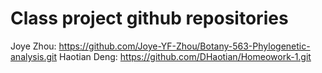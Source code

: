 # Class project github repositories
Joye Zhou: https://github.com/Joye-YF-Zhou/Botany-563-Phylogenetic-analysis.git
Haotian Deng: https://github.com/DHaotian/Homeowork-1.git
